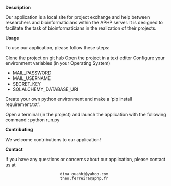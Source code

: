 **Description**

Our application is a local site for project exchange and help between researchers and bioinformaticians within the APHP server. It is designed to facilitate the task of bioinformaticians in the realization of their projects.


**Usage**

To use our application, please follow these steps:

Clone the project on git hub 
Open the project in a text editor
Configure your environment variables (in your Operating System) 

- MAIL_PASSWORD
- MAIL_USERNAME
- SECRET_KEY
- SQLALCHEMY_DATABASE_URI

Create your own python environment and make a 'pip install requirement.txt'.

Open a terminal (in the project) and launch the application with the following command : python run.py

**Contributing**

We welcome contributions to our application! 

**Contact**

If you have any questions or concerns about our application, please contact us at


                            dina_ouahbi@yahoo.com
                            theo.ferreira@aphp.fr


